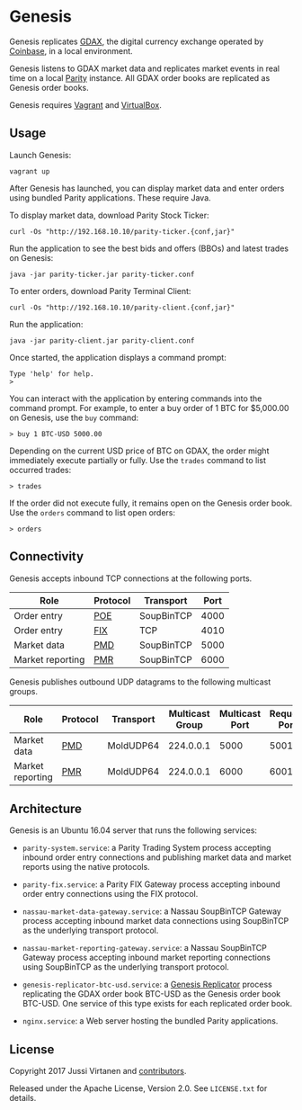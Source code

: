 # Genesis

Genesis replicates [GDAX][], the digital currency exchange operated by
[Coinbase][], in a local environment.

  [GDAX]: https://www.gdax.com
  [Coinbase]: https://www.coinbase.com

Genesis listens to GDAX market data and replicates market events in real time
on a local [Parity][] instance. All GDAX order books are replicated as Genesis
order books.

  [Parity]: https://github.com/paritytrading/parity

Genesis requires [Vagrant][] and [VirtualBox][].

  [Vagrant]: https://www.vagrantup.com
  [VirtualBox]: https://www.virtualbox.org

## Usage

Launch Genesis:

```
vagrant up
```

After Genesis has launched, you can display market data and enter orders using
bundled Parity applications. These require Java.

To display market data, download Parity Stock Ticker:

```
curl -Os "http://192.168.10.10/parity-ticker.{conf,jar}"
```

Run the application to see the best bids and offers (BBOs) and latest trades
on Genesis:

```
java -jar parity-ticker.jar parity-ticker.conf
```

To enter orders, download Parity Terminal Client:

```
curl -Os "http://192.168.10.10/parity-client.{conf,jar}"
```

Run the application:

```
java -jar parity-client.jar parity-client.conf
```

Once started, the application displays a command prompt:

```
Type 'help' for help.
>
```

You can interact with the application by entering commands into the command
prompt. For example, to enter a buy order of 1 BTC for $5,000.00 on Genesis,
use the `buy` command:

```
> buy 1 BTC-USD 5000.00
```

Depending on the current USD price of BTC on GDAX, the order might immediately
execute partially or fully. Use the `trades` command to list occurred trades:

```
> trades
```

If the order did not execute fully, it remains open on the Genesis order book.
Use the `orders` command to list open orders:

```
> orders
```

## Connectivity

Genesis accepts inbound TCP connections at the following ports.

Role             | Protocol | Transport  | Port
-----------------|----------|------------|-----
Order entry      | [POE][]  | SoupBinTCP | 4000
Order entry      | [FIX][]  | TCP        | 4010
Market data      | [PMD][]  | SoupBinTCP | 5000
Market reporting | [PMR][]  | SoupBinTCP | 6000

Genesis publishes outbound UDP datagrams to the following multicast groups.

Role             | Protocol | Transport | Multicast Group | Multicast Port | Request Port
-----------------|----------|-----------|-----------------|----------------|-------------
Market data      | [PMD][]  | MoldUDP64 | 224.0.0.1       | 5000           | 5001
Market reporting | [PMR][]  | MoldUDP64 | 224.0.0.1       | 6000           | 6001

  [POE]: https://github.com/paritytrading/parity/blob/master/libraries/net/doc/POE.md
  [FIX]: https://github.com/paritytrading/parity/blob/master/applications/fix/doc/FIX.md
  [PMD]: https://github.com/paritytrading/parity/blob/master/libraries/net/doc/PMD.md
  [PMR]: https://github.com/paritytrading/parity/blob/master/libraries/net/doc/PMR.md

## Architecture

Genesis is an Ubuntu 16.04 server that runs the following services:

- `parity-system.service`: a Parity Trading System process accepting inbound
  order entry connections and publishing market data and market reports using
  the native protocols.

- `parity-fix.service`: a Parity FIX Gateway process accepting inbound order
  entry connections using the FIX protocol.

- `nassau-market-data-gateway.service`: a Nassau SoupBinTCP Gateway process
  accepting inbound market data connections using SoupBinTCP as the underlying
  transport protocol.

- `nassau-market-reporting-gateway.service`: a Nassau SoupBinTCP Gateway
  process accepting inbound market reporting connections using SoupBinTCP as
  the underlying transport protocol.

- `genesis-replicator-btc-usd.service`: a [Genesis Replicator][] process
  replicating the GDAX order book BTC-USD as the Genesis order book BTC-USD.
  One service of this type exists for each replicated order book.

  [Genesis Replicator]: applications/replicator

- `nginx.service`: a Web server hosting the bundled Parity applications.

## License

Copyright 2017 Jussi Virtanen and [contributors][].

  [contributors]: https://github.com/jvirtanen/genesis/graphs/contributors

Released under the Apache License, Version 2.0. See `LICENSE.txt` for details.
